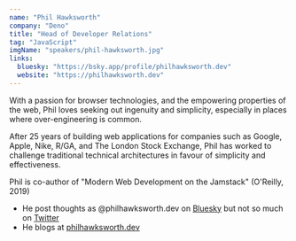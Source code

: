 ```yaml
---
name: "Phil Hawksworth"
company: "Deno"
title: "Head of Developer Relations"
tag: "JavaScript"
imgName: "speakers/phil-hawksworth.jpg"
links:
  bluesky: "https://bsky.app/profile/philhawksworth.dev"
  website: "https://philhawksworth.dev"
---
```


With a passion for browser technologies, and the empowering properties of the web, Phil loves seeking out ingenuity and simplicity, especially in places where over-engineering is common.

After 25 years of building web applications for companies such as Google, Apple, Nike, R/GA, and The London Stock Exchange, Phil has worked to challenge traditional technical architectures in favour of simplicity and effectiveness.

Phil is co-author of "Modern Web Development on the Jamstack" (O'Reilly, 2019)

- He post thoughts as @philhawksworth.dev on [Bluesky](https://bsky.app/profile/philhawksworth.dev) but not so much on [Twitter](https://twitter.com/philhawksworth)
- He blogs at [philhawksworth.dev](https://www.philhawksworth.dev)
